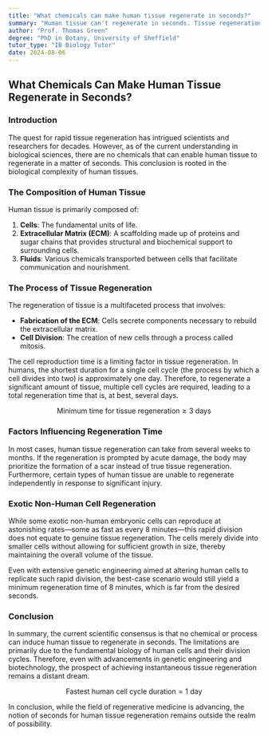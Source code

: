 ```yaml
---
title: "What chemicals can make human tissue regenerate in seconds?"
summary: "Human tissue can't regenerate in seconds. Tissue regeneration is limited by cell division, which takes at least a day for humans. Even with genetic engineering, the fastest possible regeneration time is 8 minutes, not seconds."
author: "Prof. Thomas Green"
degree: "PhD in Botany, University of Sheffield"
tutor_type: "IB Biology Tutor"
date: 2024-08-06
---
```


## What Chemicals Can Make Human Tissue Regenerate in Seconds?

### Introduction

The quest for rapid tissue regeneration has intrigued scientists and researchers for decades. However, as of the current understanding in biological sciences, there are no chemicals that can enable human tissue to regenerate in a matter of seconds. This conclusion is rooted in the biological complexity of human tissues.

### The Composition of Human Tissue

Human tissue is primarily composed of:

1. **Cells**: The fundamental units of life.
2. **Extracellular Matrix (ECM)**: A scaffolding made up of proteins and sugar chains that provides structural and biochemical support to surrounding cells.
3. **Fluids**: Various chemicals transported between cells that facilitate communication and nourishment.

### The Process of Tissue Regeneration

The regeneration of tissue is a multifaceted process that involves:

- **Fabrication of the ECM**: Cells secrete components necessary to rebuild the extracellular matrix.
- **Cell Division**: The creation of new cells through a process called mitosis.

The cell reproduction time is a limiting factor in tissue regeneration. In humans, the shortest duration for a single cell cycle (the process by which a cell divides into two) is approximately one day. Therefore, to regenerate a significant amount of tissue, multiple cell cycles are required, leading to a total regeneration time that is, at best, several days.

$$
\text{Minimum time for tissue regeneration} \geq 3 \text{ days}
$$

### Factors Influencing Regeneration Time

In most cases, human tissue regeneration can take from several weeks to months. If the regeneration is prompted by acute damage, the body may prioritize the formation of a scar instead of true tissue regeneration. Furthermore, certain types of human tissue are unable to regenerate independently in response to significant injury.

### Exotic Non-Human Cell Regeneration

While some exotic non-human embryonic cells can reproduce at astonishing rates—some as fast as every $8$ minutes—this rapid division does not equate to genuine tissue regeneration. The cells merely divide into smaller cells without allowing for sufficient growth in size, thereby maintaining the overall volume of the tissue. 

Even with extensive genetic engineering aimed at altering human cells to replicate such rapid division, the best-case scenario would still yield a minimum regeneration time of $8$ minutes, which is far from the desired seconds.

### Conclusion

In summary, the current scientific consensus is that no chemical or process can induce human tissue to regenerate in seconds. The limitations are primarily due to the fundamental biology of human cells and their division cycles. Therefore, even with advancements in genetic engineering and biotechnology, the prospect of achieving instantaneous tissue regeneration remains a distant dream.

$$
\text{Fastest human cell cycle duration} = 1 \text{ day}
$$

In conclusion, while the field of regenerative medicine is advancing, the notion of seconds for human tissue regeneration remains outside the realm of possibility.
    